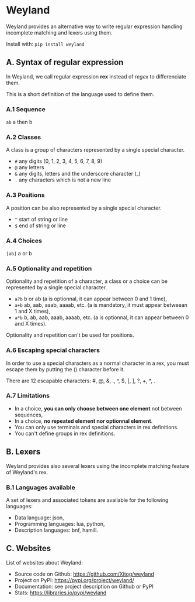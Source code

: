 # Weyland

Weyland provides an alternative way to write regular expression handling incomplete matching and lexers using them.

Install with: ``pip install weyland``

## A. Syntax of regular expression

In Weyland, we call regular expression **rex** instead of *regex* to differenciate them.

This is a short definition of the language used to define them.

### A.1 Sequence

``ab`` a then b

### A.2 Classes

A class is a group of characters represented by a single special character.

* ``#`` any digits (0, 1, 2, 3, 4, 5, 6, 7, 8, 9)
* ``@`` any letters
* ``&`` any digits, letters and the underscore character (_)
* ``.`` any characters which is not a new line

### A.3 Positions

A position can be also represented by a single special character.

* ``^`` start of string or line
* ``$`` end of string or line

### A.4 Choices

``[ab]`` a or b

### A.5 Optionality and repetition

Optionality and repetition of a character, a class or a choice can be represented by a single special character.

* ``a?b`` b or ab (a is optionnal, it can appear between 0 and 1 time),
* ``a+b`` ab, aab, aaab, aaaab, etc. (a is mandatory, it must appear betweean 1 and X times),
* ``a*b`` b, ab, aab, aaab, aaaab, etc. (a is optionnal, it can appear between 0 and X times).

Optionality and repetition can't be used for positions.

### A.6 Escaping special characters

In order to use a special characters as a normal character in a rex, you must escape them by putting the (\) character before it.

There are 12 escapable characters: #, @, &, ., ^, $, [, ], ?, +, *, \.

### A.7 Limitations

* In a choice, **you can only choose between one element** not between sequences,
* In a choice, **no repeated element nor optionnal element**.
* You can only use terminals and special characters in rex definitions.
* You can't define groups in rex definitions.

## B. Lexers

Weyland provides also several lexers using the incomplete matching feature of Weyland's rex.

### B.1 Languages available

A set of lexers and associated tokens are available for the following languages: 

* Data language: json,
* Programming languages: lua, python,
* Description languages: bnf, hamill.

## C. Websites

List of websites about Weyland:

* Source code on Github: https://github.com/Xitog/weyland
* Project on PyPI: https://pypi.org/project/weyland/
* Documentation: see project description on Github or PyPI
* Stats: https://libraries.io/pypi/weyland

